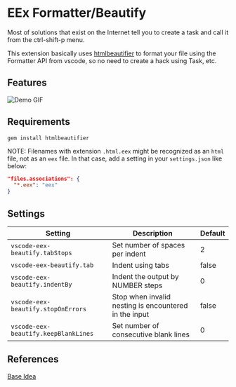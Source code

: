 # EEx Formatter/Beautify

Most of solutions that exist on the Internet tell you to create a task and call it from the ctrl-shift-p menu.

This extension basically uses [htmlbeautifier](https://github.com/threedaymonk/htmlbeautifier) to format your file using the Formatter API from vscode, so no need to create a hack using Task, etc.

## Features

![Demo GIF](https://raw.githubusercontent.com/zerokol/vscode-eex-beautify/master/images/demo.gif)

## Requirements

```
gem install htmlbeautifier
```

NOTE: Filenames with extension `.html.eex` might be recognized as an `html` file, not as an `eex` file. In that case, add a setting in your `settings.json` like below:

```json
"files.associations": {
  "*.eex": "eex"
}
```

## Settings

| Setting                              | Description                                           | Default |
| ------------------------------------ | ----------------------------------------------------- | ------- |
| `vscode-eex-beautify.tabStops`       | Set number of spaces per indent                       | 2       |
| `vscode-eex-beautify.tab`            | Indent using tabs                                     | false   |
| `vscode-eex-beautify.indentBy`       | Indent the output by NUMBER steps                     | 0       |
| `vscode-eex-beautify.stopOnErrors`   | Stop when invalid nesting is encountered in the input | false   |
| `vscode-eex-beautify.keepBlankLines` | Set number of consecutive blank lines                 | 0       |

## References

[Base Idea](https://github.com/aliariff/vscode-erb-beautify)
